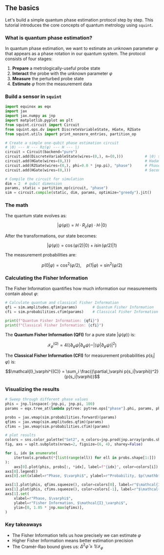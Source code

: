 
## The basics

Let's build a simple quantum phase estimation protocol step by step. This tutorial introduces the core concepts of quantum metrology using `squint`.

### What is quantum phase estimation?

In quantum phase estimation, we want to estimate an unknown parameter $\varphi$ that appears as a phase rotation in our quantum system. The protocol consists of four stages:

1. **Prepare** a metrologically-useful probe state
2. **Interact** the probe with the unknown parameter $\varphi$
3. **Measure** the perturbed probe state
4. **Estimate** $\varphi$ from the measurement data

### Build a sensor in `squint`

```python
import equinox as eqx
import jax
import jax.numpy as jnp
import matplotlib.pyplot as plt
from squint.circuit import Circuit
from squint.ops.dv import DiscreteVariableState, HGate, RZGate
from squint.utils import print_nonzero_entries, partition_op

# Create a simple one-qubit phase estimation circuit
# |0⟩ --- H --- Rz(φ) --- H --- |⟩
circuit = Circuit(backend="pure")
circuit.add(DiscreteVariableState(wires=(0,), n=(0,)))          # |0⟩ state
circuit.add(HGate(wires=(0,)))                                  # Hadamard gate
circuit.add(RZGate(wires=(0,), phi=0.0 * jnp.pi), "phase")      # Phase rotation
circuit.add(HGate(wires=(0,)))                                  # Second Hadamard

# Compile the circuit for simulation
dim = 2  # qubit dimension
params, static = partition_op(circuit, "phase")
sim = circuit.compile(static, dim, params, optimize="greedy").jit()
```

### The math

The quantum state evolves as:

$$|\psi(\varphi)\rangle = H \cdot R_z(\varphi) \cdot H \cdot |0\rangle$$

After the transformations, our state becomes:

$$|\psi(\varphi)\rangle = \cos(\varphi/2)|0\rangle + i\sin(\varphi/2)|1\rangle$$

The measurement probabilities are:

$$p(0|\varphi) = \cos^2(\varphi/2), \quad p(1|\varphi) = \sin^2(\varphi/2)$$

### Calculating the Fisher Information

The Fisher Information quantifies how much information our measurements contain about $\varphi$:

```python
# Calculate quantum and classical Fisher Information
qfi = sim.amplitudes.qfim(params)       # Quantum Fisher Information
cfi = sim.probabilities.cfim(params)    # Classical Fisher Information

print(f"Quantum Fisher Information: {qfi}")
print(f"Classical Fisher Information: {cfi}")
```

The **Quantum Fisher Information (QFI)** for a pure state $|\psi(\varphi)\rangle$ is:

$$\mathcal{I}_\varphi^{(Q)} = 4(\langle\partial_\varphi\psi|\partial_\varphi\psi\rangle - |\langle\psi|\partial_\varphi\psi\rangle|^2)$$

The **Classical Fisher Information (CFI)** for measurement probabilities $p(s_i|\varphi)$ is:

$$\mathcal{I}_\varphi^{(C)} = \sum_i \frac{(\partial_\varphi p(s_i|\varphi))^2}{p(s_i|\varphi)}$$

### Visualizing the results

```python
# Sweep through different phase values
phis = jnp.linspace(-jnp.pi, jnp.pi, 100)
params = eqx.tree_at(lambda pytree: pytree.ops["phase"].phi, params, phis)

probs = jax.vmap(sim.probabilities.forward)(params)
qfims = jax.vmap(sim.amplitudes.qfim)(params)
cfims = jax.vmap(sim.probabilities.cfim)(params)

# plot results
colors = sns.color_palette("Set2", n_colors=jnp.prod(jnp.array(probs.shape[1:])))
fig, axs = uplt.subplots(nrows=2, figsize=(6, 4), sharey=False)

for i, idx in enumerate(
    itertools.product(*[list(range(ell)) for ell in probs.shape[1:]])
):
    axs[0].plot(phis, probs[:, *idx], label=f"{idx}", color=colors[i])
axs[0].legend()
axs[0].set(xlabel=r"Phase, $\varphi$", ylabel=r"Probability, $p(\mathbf{x} | \varphi)$")

axs[1].plot(phis, qfims.squeeze(), color=colors[0], label=r"$\mathcal{I}_\varphi^Q$")
axs[1].plot(phis, cfims.squeeze(), color=colors[-1], label=r"$\mathcal{I}_\varphi^C$")
axs[1].set(
    xlabel=r"Phase, $\varphi$",
    ylabel=r"Fisher Information, $\mathcal{I}_\varphi$",
    ylim=[0, 1.05 * jnp.max(qfims)],
)
```

### Key takeaways

- The Fisher Information tells us how precisely we can estimate $\varphi$
- Higher Fisher Information means better estimation precision
- The Cramér-Rao bound gives us: $\Delta^2\bar{\varphi} \geq 1/\mathcal{I}_\varphi$
